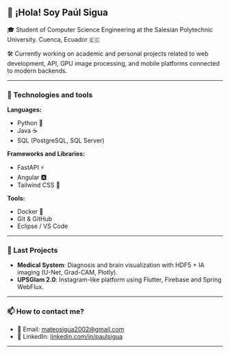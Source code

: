 ## 👋 ¡Hola! Soy Paúl Sigua

🎓 Student of Computer Science Engineering at the Salesian Polytechnic University. Cuenca, Ecuador 🇪🇨

🛠️ Currently working on academic and personal projects related to web development, API, GPU image processing, and mobile platforms connected to modern backends.

---

### 🧠 Technologies and tools

**Languages:**
- Python 🐍
- Java ☕
- SQL (PostgreSQL, SQL Server)

**Frameworks and Libraries:**
- FastAPI ⚡
- Angular 🅰️
- Tailwind CSS 🎨

**Tools:**
- Docker 🐳
- Git & GitHub
- Eclipse / VS Code

---

### 🚀 Last Projects

- **Medical System**: Diagnosis and brain visualization with HDF5 + IA imaging (U-Net, Grad-CAM, Plotly).
- **UPSGlam 2.0**: Instagram-like platform using Flutter, Firebase and Spring WebFlux.

---

### 📫 How to contact me?

- 📧 Email: [mateosigua2002@gmail.com](mailto:mateosigua2002@gmail.com)
- 💼 LinkedIn: [linkedin.com/in/paulsigua](https://www.linkedin.com/in/paulsigua)
<!-- - 🌐 Portfolio: [tuweb.dev](https://tuweb.dev) *(opcional si tienes)* -->

---
